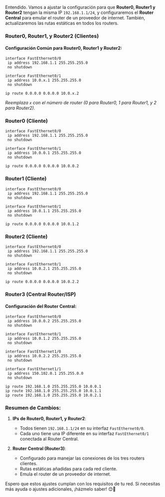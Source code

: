 Entendido. Vamos a ajustar la configuración para que **Router0, Router1 y Router2** tengan la misma IP `192.168.1.1/24`, y configuraremos el **Router Central** para emular el router de un proveedor de internet. También, actualizaremos las rutas estáticas en todos los routers.

### Router0, Router1, y Router2 (Clientes)

#### Configuración Común para Router0, Router1 y Router2:
```plaintext
interface FastEthernet0/0
 ip address 192.168.1.1 255.255.255.0
 no shutdown

interface FastEthernet0/1
 ip address 10.0.x.1 255.255.255.0
 no shutdown

ip route 0.0.0.0 0.0.0.0 10.0.x.2
```
*Reemplaza `x` con el número de router (0 para Router0, 1 para Router1, y 2 para Router2).*

### Router0 (Cliente)
```plaintext
interface FastEthernet0/0
 ip address 192.168.1.1 255.255.255.0
 no shutdown

interface FastEthernet0/1
 ip address 10.0.0.1 255.255.255.0
 no shutdown

ip route 0.0.0.0 0.0.0.0 10.0.0.2
```

### Router1 (Cliente)
```plaintext
interface FastEthernet0/0
 ip address 192.168.1.1 255.255.255.0
 no shutdown

interface FastEthernet0/1
 ip address 10.0.1.1 255.255.255.0
 no shutdown

ip route 0.0.0.0 0.0.0.0 10.0.1.2
```

### Router2 (Cliente)
```plaintext
interface FastEthernet0/0
 ip address 192.168.1.1 255.255.255.0
 no shutdown

interface FastEthernet0/1
 ip address 10.0.2.1 255.255.255.0
 no shutdown

ip route 0.0.0.0 0.0.0.0 10.0.2.2
```

### Router3 (Central Router/ISP)

#### Configuración del Router Central:
```plaintext
interface FastEthernet0/0
 ip address 10.0.0.2 255.255.255.0
 no shutdown

interface FastEthernet0/1
 ip address 10.0.1.2 255.255.255.0
 no shutdown

interface FastEthernet1/0
 ip address 10.0.2.2 255.255.255.0
 no shutdown

interface FastEthernet1/1
 ip address 150.102.0.1 255.255.0.0
 no shutdown

ip route 192.168.1.0 255.255.255.0 10.0.0.1
ip route 192.168.1.0 255.255.255.0 10.0.1.1
ip route 192.168.1.0 255.255.255.0 10.0.2.1
```

### Resumen de Cambios:
1. **IPs de Router0, Router1, y Router2**:
   - Todos tienen `192.168.1.1/24` en su interfaz `FastEthernet0/0`.
   - Cada uno tiene una IP diferente en su interfaz `FastEthernet0/1` conectada al Router Central.
   
2. **Router Central (Router3)**:
   - Configurado para manejar las conexiones de los tres routers clientes.
   - Rutas estáticas añadidas para cada red cliente.
   - Emula el router de un proveedor de internet.

Espero que estos ajustes cumplan con los requisitos de tu red. Si necesitas más ayuda o ajustes adicionales, ¡házmelo saber! 😊🚀